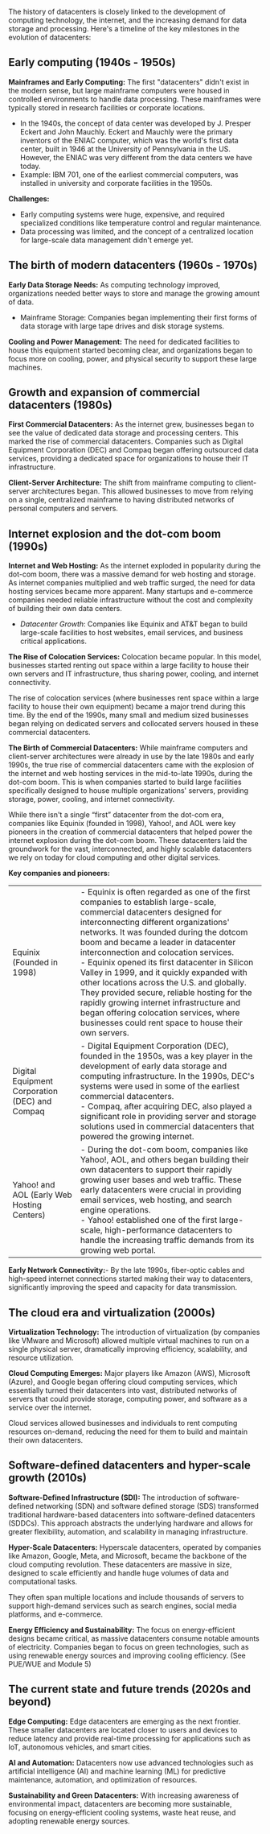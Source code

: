 The history of datacenters is closely linked to the development of computing technology, the internet, and the increasing demand for data storage and processing. Here's a timeline of the key milestones in the evolution of datacenters:

## Early computing (1940s - 1950s)

**Mainframes and Early Computing:** The first "datacenters" didn't exist in the modern sense, but large mainframe computers were housed in controlled environments to handle data processing. These mainframes were typically stored in research facilities or corporate locations.
- In the 1940s, the concept of data center was developed by J. Presper Eckert and John Mauchly. Eckert and Mauchly were the primary inventors of the ENIAC computer, which was the world's first data center, built in 1946 at the University of Pennsylvania in the US.  However, the ENIAC was very different from the data centers we have today.
- Example: IBM 701, one of the earliest commercial computers, was installed in university and corporate facilities in the 1950s.

**Challenges:**

- Early computing systems were huge, expensive, and required specialized conditions like temperature control and regular maintenance.
- Data processing was limited, and the concept of a centralized location for large-scale data management didn't emerge yet.

## The birth of modern datacenters (1960s - 1970s)

**Early Data Storage Needs:** As computing technology improved, organizations needed better ways to store and manage the growing amount of data.
- Mainframe Storage: Companies began implementing their first forms of data storage with large tape drives and disk storage systems.

**Cooling and Power Management:** The need for dedicated facilities to house this equipment started becoming clear, and organizations began to focus more on cooling, power, and physical security to support these large machines.

## Growth and expansion of commercial datacenters (1980s)

**First Commercial Datacenters:** As the internet grew, businesses began to see the value of dedicated data storage and processing centers. This marked the rise of commercial datacenters. Companies such as Digital Equipment Corporation (DEC) and Compaq began offering outsourced data services, providing a dedicated space for organizations to house their IT infrastructure.

**Client-Server Architecture:** The shift from mainframe computing to client-server architectures began. This allowed businesses to move from relying on a single, centralized mainframe to having distributed networks of personal computers and servers.

## Internet explosion and the dot-com boom (1990s)

**Internet and Web Hosting:** As the internet exploded in popularity during the dot-com boom, there was a massive demand for web hosting and storage. As internet companies multiplied and web traffic surged, the need for data hosting services became more apparent. Many startups and e-commerce companies needed reliable infrastructure without the cost and complexity of building their own data centers.
- _Datacenter Growth_: Companies like Equinix and AT&T began to build large-scale facilities to host websites, email services, and business critical applications.

**The Rise of Colocation Services:** Colocation became popular. In this model, businesses started renting out space within a large facility to house their own servers and IT infrastructure, thus sharing power, cooling, and internet connectivity.

The rise of colocation services (where businesses rent space within a large facility to house their own equipment) became a major trend during this time. By the end of the 1990s, many small and medium sized businesses began relying on dedicated servers and collocated servers housed in these commercial datacenters.

**The Birth of Commercial Datacenters:** While mainframe computers and client-server architectures were already in use by the late 1980s and early 1990s, the true rise of commercial datacenters came with the explosion of the internet and web hosting services in the mid-to-late 1990s, during the dot-com boom. This is when companies started to build large facilities specifically designed to house multiple organizations' servers, providing storage, power, cooling, and internet connectivity.

While there isn't a single “first” datacenter from the dot-com era, companies like Equinix (founded in 1998), Yahoo!, and AOL were key pioneers in the creation of commercial datacenters that helped power the internet explosion during the dot-com boom. These datacenters laid the groundwork for the vast, interconnected, and highly scalable datacenters we rely on today for cloud computing and other digital services.

**Key companies and pioneers:**

|||
|---|---|
|Equinix (Founded in 1998)|- Equinix is often regarded as one of the first companies to establish large-scale, commercial datacenters designed for interconnecting different organizations' networks. It was founded during the dotcom boom and became a leader in datacenter interconnection and colocation services.</br>- Equinix opened its first datacenter in Silicon Valley in 1999, and it quickly expanded with other locations across the U.S. and globally. They provided secure, reliable hosting for the rapidly growing internet infrastructure and began offering colocation services, where businesses could rent space to house their own servers.|
|Digital Equipment Corporation (DEC) and Compaq|- Digital Equipment Corporation (DEC), founded in the 1950s, was a key player in the development of early data storage and computing infrastructure. In the 1990s, DEC's systems were used in some of the earliest commercial datacenters.</br>- Compaq, after acquiring DEC, also played a significant role in providing server and storage solutions used in commercial datacenters that powered the growing internet.|
|Yahoo! and AOL (Early Web Hosting Centers)|- During the dot-com boom, companies like Yahoo!, AOL, and others began building their own datacenters to support their rapidly growing user bases and web traffic. These early datacenters were crucial in providing email services, web hosting, and search engine operations.</br>- Yahoo! established one of the first large-scale, high-performance datacenters to handle the increasing traffic demands from its growing web portal.

**Early Network Connectivity:**- By the late 1990s, fiber-optic cables and high-speed internet connections started making their way to datacenters, significantly improving the speed and capacity for data transmission.

## The cloud era and virtualization (2000s)

**Virtualization Technology:** The introduction of virtualization (by companies like VMware and Microsoft) allowed multiple virtual machines to run on a single physical server, dramatically improving efficiency, scalability, and resource utilization.

**Cloud Computing Emerges:** Major players like Amazon (AWS), Microsoft (Azure), and Google began offering cloud computing services, which essentially turned their datacenters into vast, distributed networks of servers that could provide storage, computing power, and software as a service over the internet.

Cloud services allowed businesses and individuals to rent computing resources on-demand, reducing the need for them to build and maintain their own datacenters.

## Software-defined datacenters and hyper-scale growth (2010s)

**Software-Defined Infrastructure (SDI):** The introduction of software-defined networking (SDN) and software defined storage (SDS) transformed traditional hardware-based datacenters into software-defined datacenters (SDDCs). This approach abstracts the underlying hardware and allows for greater flexibility, automation, and scalability in managing infrastructure.

**Hyper-Scale Datacenters:** Hyperscale datacenters, operated by companies like Amazon, Google, Meta, and Microsoft, became the backbone of the cloud computing revolution. These datacenters are massive in size, designed to scale efficiently and handle huge volumes of data and computational tasks.

They often span multiple locations and include thousands of servers to support high-demand services such as search engines, social media platforms, and e-commerce.

**Energy Efficiency and Sustainability:** The focus on energy-efficient designs became critical, as massive datacenters consume notable amounts of electricity. Companies began to focus on green technologies, such as using renewable energy sources and improving cooling efficiency. (See PUE/WUE and Module 5)

## The current state and future trends (2020s and beyond)

**Edge Computing:** Edge datacenters are emerging as the next frontier. These smaller datacenters are located closer to users and devices to reduce latency and provide real-time processing for applications such as IoT, autonomous vehicles, and smart cities.

**AI and Automation:** Datacenters now use advanced technologies such as artificial intelligence (AI) and machine learning (ML) for predictive maintenance, automation, and optimization of resources.

**Sustainability and Green Datacenters:** With increasing awareness of environmental impact, datacenters are becoming more sustainable, focusing on energy-efficient cooling systems, waste heat reuse, and adopting renewable energy sources.
